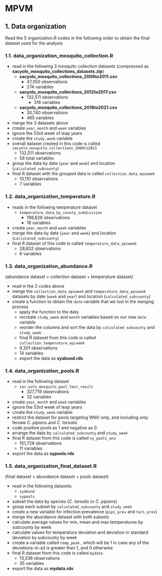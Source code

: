# MPVM

## 1. Data organization

Read the 5 organization.R codes in the following order to obtain the final dataset used for the analysis

### 1.1. data_organization_mosquito_collection.R

- read in the following 3 mosquito collection datasets (compressed as **sacyolo_mosquito_collections_datasets.zip**)
  - **sacyolo_mosquito_collections_2006to2011.csv**
    - 47,350 observations
    - 274 variables
  - **sacyolo_mosquito_collections_2012to2017.csv** 
    - 132,511 observations
	  - 316 variables
  - **sacyolo_mosquito_collections_2018to2021.csv**
	  - 30,740 observations
	  - 465 variables
- merge the 3 datasets above
- create `year`, `month` and `week` variables
- ignore the 53rd week of leap years
- create the `study_week` variable
- overall dataset created in this code is called `sacyolo_mosquito_collections_2006to2021`
  - 132,511 observations
  - 58 total variables
- group the data by date (`year` and `week`) and location (`calculated_subcounty`)
- final R dataset with the grouped data is called `collection_data_epiweek`
  - 10,110 observations
  - 7 variables

### 1.2. data_organization_temperature.R
- reads in the following temperature dataset
  - `temperature_data_by_county_subdivision`
    - 198,628 observations
    - 18 variables
- create `year`, `month` and `week` variables
- merge the data by date (`year` and `week`) and location (`calculated_subcounty`)
- final R dataset of this code is called `temperature_data_epiweek`
    - 28,832 observations
    - 6 variables

### 1.3. data_organization_abundance.R 
(abundance dataset = collection dataset + temperature dataset)

- read in the 2 codes above 
- merge the `collection_data_epiweek` and `temperature_data_epiweek` datasets by date (`week` and `year`) and location (`calculated_subcounty`)
- create a function to obtain the `date` variable that we lost in the merging process
	- apply the function to the data
	- recreate `study_week` and `month` variables based on our new `date` variable
	- reorder the columns and sort the data by `calculated_subcounty` and `study_week`
	- final R dataset from this code is called `collection_temperature_epiweek`
    - 9,301 observations
    - 14 variables
	- export the data as **syabund.rds**

### 1.4. data_organization_pools.R
- read in the following dataset
  - `sac-yolo_mosquito_pool_test_result`
    - 327,719 observations
    - 32 variables
- create `year`, `month` and `week` variables
- ignore the 53rd week of leap years
- create the `study_week` variable
- restrict the dataset for pools targeting WNV only, and including only female *C. pipiens* and *C. tarsalis*
- code positive pools as 1 and negative as 0
- arrange the data by `calculated_subcounty` and `study_week`
- final R dataset from this code is called `sy_pools_wnv`
  - 101,729 observations
  - 11 variables
- export the data as **sypools.rds**


### 1.5. data_organization_final_dataset.R 
(final dataset = abundance dataset + pools dataset)

- read in the following datasets:
    - `syabund`
    - `sypools`
- subset the data by species (*C. tarsalis* or *C. pipiens*)
- group each subset by `calculated_subcounty` and `study_week`
- create a new variable for infection prevalence (`pipi_prev` and `tars_prev`)
- merge the abundance dataset with both subsets 
- calculate average values for min, mean and max temperatures by subcounty by week
- calculate values for temperature deviation and deviation in standard deviation by subcounty by week
- create a variable called `temp_peak` , which will be 1 in case any of the deviations-in-sd is greater than 1, and 0 otherwise
- final R dataset from this code is called `mydata`
  - 13,336 observations
  - 35 variables
- export the data as **mydata.rds**
		




